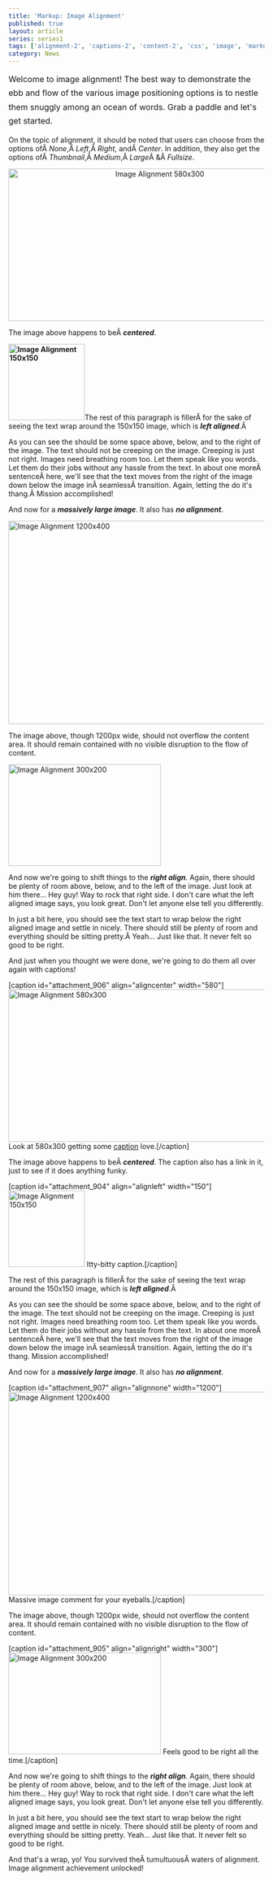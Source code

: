```yaml
---
title: 'Markup: Image Alignment'
published: true
layout: article
series: series1
tags: ['alignment-2', 'captions-2', 'content-2', 'css', 'image', 'markup-2']
category: News
---
```

<span style="line-height:1.714285714;font-size:1rem;">Welcome to image alignment! The best way to demonstrate the ebb and flow of the various image positioning options is to nestle them snuggly among an ocean of words. Grab a paddle and let's get started.</span>

On the topic of alignment, it should be noted that users can choose from the options ofÂ <em>None</em>,Â <em>Left</em>,Â <em>Right, </em>andÂ <em>Center</em>. In addition, they also get the options ofÂ <em>Thumbnail</em>,Â <em>Medium</em>,Â <em>Large</em>Â &amp;Â <em>Fullsize</em>.
<p style="text-align:center;"><img class="size-full wp-image-906 aligncenter" title="Image Alignment 580x300" alt="Image Alignment 580x300" src="http://wpthemetestdata.files.wordpress.com/2013/03/image-alignment-580x300.jpg" width="580" height="300" /></p>
The image above happens to beÂ <em><strong>centered</strong></em>.

<strong><img class="size-full wp-image-904 alignleft" title="Image Alignment 150x150" alt="Image Alignment 150x150" src="http://wpthemetestdata.files.wordpress.com/2013/03/image-alignment-150x150.jpg" width="150" height="150" /></strong>The rest of this paragraph is fillerÂ for the sake of seeing the text wrap around the 150x150 image, which is <em><strong>left aligned</strong></em>.Â <strong></strong>

As you can see the should be some space above, below, and to the right of the image. The text should not be creeping on the image. Creeping is just not right. Images need breathing room too. Let them speak like you words. Let them do their jobs without any hassle from the text. In about one moreÂ sentenceÂ here, we'll see that the text moves from the right of the image down below the image inÂ seamlessÂ transition. Again, letting the do it's thang.Â Mission accomplished!

And now for a <em><strong>massively large image</strong></em>. It also has <em><strong>no alignment</strong></em>.

<img class="alignnone  wp-image-907" title="Image Alignment 1200x400" alt="Image Alignment 1200x400" src="http://wpthemetestdata.files.wordpress.com/2013/03/image-alignment-1200x4002.jpg" width="1200" height="400" />

The image above, though 1200px wide, should not overflow the content area. It should remain contained with no visible disruption to the flow of content.

<img class="size-full wp-image-905 alignright" title="Image Alignment 300x200" alt="Image Alignment 300x200" src="http://wpthemetestdata.files.wordpress.com/2013/03/image-alignment-300x200.jpg" width="300" height="200" />

And now we're going to shift things to the <em><strong>right align</strong></em>. Again, there should be plenty of room above, below, and to the left of the image. Just look at him there... Hey guy! Way to rock that right side. I don't care what the left aligned image says, you look great. Don't let anyone else tell you differently.

In just a bit here, you should see the text start to wrap below the right aligned image and settle in nicely. There should still be plenty of room and everything should be sitting pretty.Â Yeah... Just like that. It never felt so good to be right.

And just when you thought we were done, we're going to do them all over again with captions!

[caption id="attachment_906" align="aligncenter" width="580"]<img class="size-full wp-image-906  " title="Image Alignment 580x300" alt="Image Alignment 580x300" src="http://wpthemetestdata.files.wordpress.com/2013/03/image-alignment-580x300.jpg" width="580" height="300" /> Look at 580x300 getting some <a title="Image Settings" href="http://en.support.wordpress.com/images/image-settings/">caption</a> love.[/caption]

The image above happens to beÂ <em><strong>centered</strong></em>. The caption also has a link in it, just to see if it does anything funky.

[caption id="attachment_904" align="alignleft" width="150"]<img class="size-full wp-image-904  " title="Image Alignment 150x150" alt="Image Alignment 150x150" src="http://wpthemetestdata.files.wordpress.com/2013/03/image-alignment-150x150.jpg" width="150" height="150" /> Itty-bitty caption.[/caption]

<strong></strong>The rest of this paragraph is fillerÂ for the sake of seeing the text wrap around the 150x150 image, which is <em><strong>left aligned</strong></em>.Â <strong></strong>

As you can see the should be some space above, below, and to the right of the image. The text should not be creeping on the image. Creeping is just not right. Images need breathing room too. Let them speak like you words. Let them do their jobs without any hassle from the text. In about one moreÂ sentenceÂ here, we'll see that the text moves from the right of the image down below the image inÂ seamlessÂ transition. Again, letting the do it's thang. Mission accomplished!

And now for a <em><strong>massively large image</strong></em>. It also has <em><strong>no alignment</strong></em>.

[caption id="attachment_907" align="alignnone" width="1200"]<img class=" wp-image-907" title="Image Alignment 1200x400" alt="Image Alignment 1200x400" src="http://wpthemetestdata.files.wordpress.com/2013/03/image-alignment-1200x4002.jpg" width="1200" height="400" /> Massive image comment for your eyeballs.[/caption]

The image above, though 1200px wide, should not overflow the content area. It should remain contained with no visible disruption to the flow of content.

[caption id="attachment_905" align="alignright" width="300"]<img class="size-full wp-image-905 " title="Image Alignment 300x200" alt="Image Alignment 300x200" src="http://wpthemetestdata.files.wordpress.com/2013/03/image-alignment-300x200.jpg" width="300" height="200" /> Feels good to be right all the time.[/caption]

And now we're going to shift things to the <em><strong>right align</strong></em>. Again, there should be plenty of room above, below, and to the left of the image. Just look at him there... Hey guy! Way to rock that right side. I don't care what the left aligned image says, you look great. Don't let anyone else tell you differently.

In just a bit here, you should see the text start to wrap below the right aligned image and settle in nicely. There should still be plenty of room and everything should be sitting pretty. Yeah... Just like that. It never felt so good to be right.

And that's a wrap, yo! You survived theÂ tumultuousÂ waters of alignment. Image alignment achievement unlocked!
